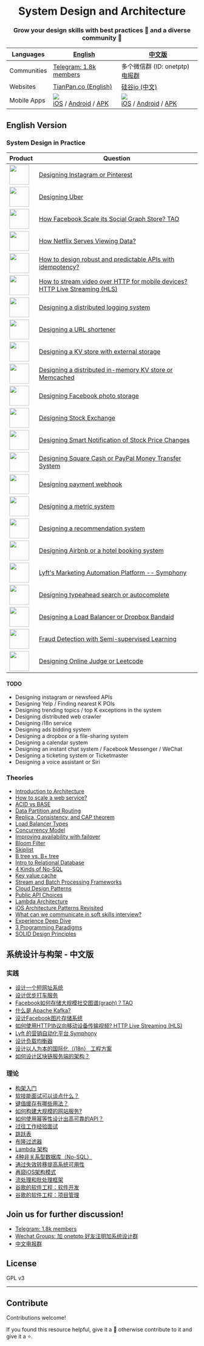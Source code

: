 <h1 align="center">System Design and Architecture</h1>

<h3 align="center">
  Grow your design skills with best practices 🚀 and a diverse community 👫
</h3>



| Languages | [English](#english-version) | [中文版](#系统设计与构架---中文版)| 
| --- | --- | --- |
| Communities | [Telegram: 1.8k members](https://t.me/system_design_and_architecture) | 多个微信群 (ID: onetptp) [电报群](https://t.me/system_design_cn)
| Websites | [TianPan.co (English)](https://tianpan.co/notes/2016-02-13-crack-the-system-design-interview) | [硅谷io (中文)](https://guigu.io/notes/151-introduction-to-architecture) |
| Mobile Apps | <img src="https://tianpan.co/download-tianpanco-app.png"/> <br/>[iOS](https://apps.apple.com/us/app/tianpan-co/id1492596286) / [Android](https://play.google.com/store/apps/details?id=co.tianpan.mobile) / [APK](https://github.com/puncsky/android-tianpanco-release/releases) | <img src="https://guigu.io/download-guiguio-app.png"/><br/>[iOS](https://apps.apple.com/app/apple-store/id1487436041) / [Android](https://play.google.com/store/apps/details?id=io.guigu.mobile) / [APK](https://github.com/puncsky/mobile-guiguio-release/releases) | 




## English Version

### System Design in Practice
| Product | Question |
| ---      | ---      | 
| <img src="https://res.cloudinary.com/dohtidfqh/image/upload/v1580708936/web-guiguio/instagram.png" width="52" />  | [Designing Instagram or Pinterest](./en/2016-02-13-crack-the-system-design-interview.md) |
| <img src="https://res.cloudinary.com/dohtidfqh/image/upload/v1580708917/web-guiguio/uber.png" width="52" />| [Designing Uber](./en/120-designing-uber.md) | |
| <img src="https://res.cloudinary.com/dohtidfqh/image/upload/v1580709369/web-guiguio/facebook.png" width="52" />| [How Facebook Scale its Social Graph Store? TAO](./en/49-facebook-tao.md) |
| <img src="https://res.cloudinary.com/dohtidfqh/image/upload/v1580709414/web-guiguio/netflix.png" width="52" />| [How Netflix Serves Viewing Data?](./en/45-how-to-design-netflix-view-state-service.md) |
| <img src="https://res.cloudinary.com/dohtidfqh/image/upload/v1580709444/web-guiguio/stripe.png" width="52" />| [How to design robust and predictable APIs with idempotency?](./en/43-how-to-design-robust-and-predictable-apis-with-idempotency.md) |
| <img src="https://res.cloudinary.com/dohtidfqh/image/upload/v1580709414/web-guiguio/netflix.png" width="52" />| [How to stream video over HTTP for mobile devices? HTTP Live Streaming (HLS)](./en/38-how-to-stream-video-over-http.md) |
| <img src="https://res.cloudinary.com/dohtidfqh/image/upload/v1580709618/web-guiguio/confluent.png" width="52" />| [Designing a distributed logging system](./en/61-what-is-apache-kafka.md) |
| <img src="https://res.cloudinary.com/dohtidfqh/image/upload/v1580709677/web-guiguio/twitter.png" width="52" />| [Designing a URL shortener](./en/84-designing-a-url-shortener.md) |
| <img src="https://res.cloudinary.com/dohtidfqh/image/upload/v1580709990/web-guiguio/linkedin.png" width="52" />| [Designing a KV store with external storage](./en/97-designing-a-kv-store-with-external-storage.md) |
| <img src="https://res.cloudinary.com/dohtidfqh/image/upload/v1580709823/web-guiguio/memcached.png" width="52" />| [Designing a distributed in-memory KV store or Memcached](./en/174-designing-memcached.md) |
| <img src="https://res.cloudinary.com/dohtidfqh/image/upload/v1580709369/web-guiguio/facebook.png" width="52" />| [Designing Facebook photo storage](./en/121-designing-facebook-photo-storage.md) |
| <img src="https://res.cloudinary.com/dohtidfqh/image/upload/v1580710037/web-guiguio/robinhood.png" width="52" />| [Designing Stock Exchange](./en/161-designing-stock-exchange.md) |
| <img src="https://res.cloudinary.com/dohtidfqh/image/upload/v1580710037/web-guiguio/robinhood.png" width="52" />| [Designing Smart Notification of Stock Price Changes](./en/162-designing-smart-notification-of-stock-price-changes.md) |
| <img src="https://res.cloudinary.com/dohtidfqh/image/upload/v1580710085/web-guiguio/square.png" width="52" />| [Designing Square Cash or PayPal Money Transfer System](./en/167-designing-paypal-money-transfer.md) |
| <img src="https://res.cloudinary.com/dohtidfqh/image/upload/v1580709444/web-guiguio/stripe.png" width="52" />| [Designing payment webhook](./en/166-designing-payment-webhook.md) |
| <img src="https://res.cloudinary.com/dohtidfqh/image/upload/v1580710137/web-guiguio/grafana.jpg" width="52" />| [Designing a metric system](./en/168-designing-a-metric-system.md) |
| <img src="https://res.cloudinary.com/dohtidfqh/image/upload/v1580710354/web-guiguio/tiktok.webp" width="52" />| [Designing a recommendation system](./en/140-designing-a-recommendation-system.md) |
| <img src="https://res.cloudinary.com/dohtidfqh/image/upload/v1580710222/web-guiguio/airbnb.png" width="52" />| [Designing Airbnb or a hotel booking system](./en/177-designing-Airbnb-or-a-hotel-booking-system.md) |
| <img src="https://res.cloudinary.com/dohtidfqh/image/upload/v1580710390/web-guiguio/lyft.png" width="52" />| [Lyft's Marketing Automation Platform -- Symphony](./en/178-lyft-marketing-automation-symphony.md) |
| <img src="https://res.cloudinary.com/dohtidfqh/image/upload/v1580709990/web-guiguio/linkedin.png" width="52" />| [Designing typeahead search or autocomplete](./en/179-designing-typeahead-search-or-autocomplete.md) |
| <img src="https://res.cloudinary.com/dohtidfqh/image/upload/v1580710529/web-guiguio/nginx.jpg" width="52" />| [Designing a Load Balancer or Dropbox Bandaid](./en/182-designing-l7-load-balancer.md) |
| <img src="https://res.cloudinary.com/dohtidfqh/image/upload/v1580708917/web-guiguio/uber.png" width="52" />| [Fraud Detection with Semi-supervised Learning](./en/136-fraud-detection-with-semi-supervised-learning.md) |
| <img src="https://res.cloudinary.com/dohtidfqh/image/upload/v1595029150/web-guiguio/favicon-32x32.png" width="52" />| [Designing Online Judge or Leetcode](https://tianpan.co/notes/243-designing-online-judge-or-leetcode) |

#### TODO

* Designing instagram or newsfeed APIs
* Designing Yelp / Finding nearest K POIs
* Designing trending topics / top K exceptions in the system
* Designing distributed web crawler
* Designing i18n service
* Designing ads bidding system
* Designing a dropbox or a file-sharing system
* Designing a calendar system
* Designing an instant chat system / Facebook Messenger / WeChat
* Designing a ticketing system or Ticketmaster
* Designing a voice assistant or Siri


### Theories

* [Introduction to Architecture](./en/145-introduction-to-architecture.md)
* [How to scale a web service?](./en/41-how-to-scale-a-web-service.md)
* [ACID vs BASE](./en/2018-07-26-acid-vs-base.md)
* [Data Partition and Routing](./en/2018-07-21-data-partition-and-routing.md)
* [Replica, Consistency, and CAP theorem](./en/2018-07-24-replica-and-consistency.md)
* [Load Balancer Types](./en/2018-07-23-load-balancer-types.md)
* [Concurrency Model](./en/181-concurrency-models.md)
* [Improving availability with failover](./en/85-improving-availability-with-failover.md)
* [Bloom Filter](./en/68-bloom-filter.md)
* [Skiplist](./en/69-skiplist.md)
* [B tree vs. B+ tree](./en/2018-07-22-b-tree-vs-b-plus-tree.md)
* [Intro to Relational Database](./en/80-relational-database.md)
* [4 Kinds of No-SQL](./en/78-four-kinds-of-no-sql.md)
* [Key value cache](./en/122-key-value-cache.md)
* [Stream and Batch Processing Frameworks](./en/137-stream-and-batch-processing.md)
* [Cloud Design Patterns](./en/2018-07-10-cloud-design-patterns.md)
* [Public API Choices](./en/66-public-api-choices.md)
* [Lambda Architecture](./en/83-lambda-architecture.md)
* [iOS Architecture Patterns Revisited](./en/123-ios-architecture-patterns-revisited.md)
* [What can we communicate in soft skills interview?](./en/63-soft-skills-interview.md)
* [Experience Deep Dive](./en/2018-07-20-experience-deep-dive.md)
* [3 Programming Paradigms](./en/11-three-programming-paradigms.md)
* [SOLID Design Principles](./en/12-solid-design-principles.md)

## 系统设计与构架 - 中文版

### 实践

* [设计一个短网址系统](./zh-CN/89-designing-a-url-shortener.md)
* [设计优步打车服务](./zh-CN/135-designing-uber.md)
* [Facebook如何存储大规模社交图谱(graph)？TAO](./zh-CN/52-facebook-tao.md)
* [什么是 Apache Kafka?](./zh-CN/62-what-is-apache-kafka.md)
* [设计Facebook图片存储系统](./zh-CN/125-designing-facebook-photo-storage.md)
* [如何使用HTTP协议向移动设备传输视频? HTTP Live Streaming (HLS)](./zh-CN/126-how-to-stream-video-over-http.md)
* [Lyft 的营销自动化平台 Symphony](./zh-CN/176-lyft-marketing-automation-symphony.md)
* [设计负载均衡器](./zh-CN/183-designing-l7-load-balancer.md)
* [设计以人为本的国际化（i18n） 工程方案](./zh-CN/184-designing-i18n-solutions.md)
* [如何设计区块链服务端的架构？](https://guigu.io/notes/235-designing-blockchain-server)

### 理论

* [构架入门](./zh-CN/151-introduction-to-architecture.md)
* [软技能面试可以谈点什么？](./zh-CN/18-soft-skills-interview.md)
* [键值缓存有哪些用法？](./zh-CN/37-key-value-cache.md)
* [如何构建大规模的网站服务?](./zh-CN/42-how-to-scale-a-web-service.md)
* [如何使用幂等性设计出高可靠的API？](./zh-CN/44-how-to-design-robust-and-predictable-apis-with-idempotency.md)
* [过往工作经验面试](./zh-CN/64-experience-deep-dive.md)
* [跳跃表](./zh-CN/71-skiplist.md)
* [布隆过滤器](./zh-CN/72-bloom-filter.md)
* [Lambda 架构](./zh-CN/86-lambda-architecture.md)
* [4种非关系型数据库（No-SQL）](./zh-CN/87-four-kinds-of-no-sql.md)
* [通过失效转移提高系统可用性](./zh-CN/88-improving-availability-with-failover.md)
* [再窥iOS架构模式](./zh-CN/127-ios-architecture-patterns-revisited.md)
* [流处理和批处理框架](./zh-CN/138-stream-and-batch-processing.md)
* [谷歌的软件工程：软件开发](./zh-CN/192-google-software-engineering.md)
* [谷歌的软件工程：项目管理](./zh-CN/193-google-software-engineering-project-management.md)

## Join us for further discussion!

* [Telegram: 1.8k members](https://t.me/system_design_and_architecture)
* [Wechat Groups: 加 onetptp 好友注明加系统设计群](https://tianpan.co/group/system-design-and-architecture)
* [中文电报群](https://t.me/system_design_cn)

## License

GPL v3

---
## Contribute

Contributions welcome!

If you found this resource helpful, give it a 🌟 otherwise contribute to it and give it a ⭐️.
